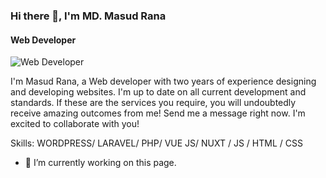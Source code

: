 ### Hi there 👋, I'm MD. Masud Rana
#### Web Developer
![Web Developer](https://previews.dropbox.com/p/thumb/ABZwNSEcjHlqpC6jTfClMrRmfYssbw7tAZ5gr1z9VnfgXlD6o7VLstWil2Yx_xSrteiX29cDqxibqbtpLc8Rbl7AMi9sc8EUPm68pIGQq15-FSRdPaSWRtkLqB_Pf2zaJVNsLzMKKYYHm6UC9inqid5rEXCdLc-2pVhs4yRQDQVPcLLaFnbLwJDR1g_nISaKPMIn3USp2GJQCSLKms03hMBX9pNR7LbEzJjN2dfCxEz2nfrwA_B9FGzFaY3sXdJKbRur0XAVjLemRSrX4r8kDpex0v1hyL-b2SdQqJdU10_GMj753x2mFIZQ3KXUvA_aKqr3NrXD4rmo1Td2z761vhEQUJ8erYL9jT1mXYaE5TK5Qw/p.png)

I'm Masud Rana, a Web developer with two years of experience designing and developing websites. I'm up to date on all current development and standards. If these are the services you require, you will undoubtedly receive amazing outcomes from me! Send me a message right now. I'm excited to collaborate with you!

Skills: WORDPRESS/ LARAVEL/ PHP/ VUE JS/ NUXT / JS / HTML / CSS

- 🔭 I’m currently working on this page. 






